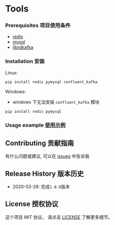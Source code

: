 # Tools

### Prerequisites 项目使用条件
* [redis](https://redis.io/)
* [mysql](https://www.mysql.com/)
* [librdkafka](https://github.com/edenhill/librdkafka)

### Installation 安装

Linux:

```sh
pip install redis pymysql confluent_kafka
```

Windows:

* windows 下无法安装 ```confluent_kafka``` 模块

```sh
pip install redis pymysql
```

### Usage example [使用示例](example.py)

## Contributing 贡献指南

有什么问题或建议, 可以在 [issues](https://github.com/CLannadZSY/Tools/issues) 中告诉我

## Release History 版本历史

* 2020-03-28: 完成```1.0.0```版本 

## License 授权协议

这个项目 MIT 协议， 请点击 [LICENSE](LICENSE) 了解更多细节。
